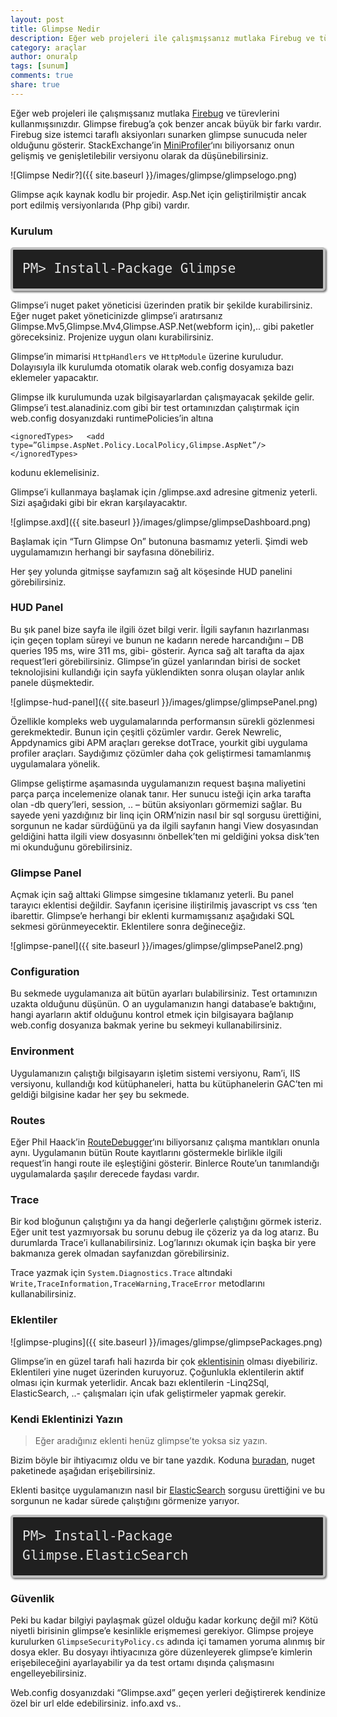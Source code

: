 ```yaml
---
layout: post
title: Glimpse Nedir
description: Eğer web projeleri ile çalışmışsanız mutlaka Firebug ve türevlerini kullanmışsınızdır.
category: araçlar
author: onuralp
tags: [sunum]
comments: true
share: true
---
```

Eğer web projeleri ile çalışmışsanız mutlaka [Firebug](http://getfirebug.com/) ve türevlerini kullanmışsınızdır. Glimpse firebug’a çok benzer ancak büyük bir farkı vardır. Firebug size istemci taraflı aksiyonları sunarken glimpse sunucuda neler olduğunu gösterir. StackExchange’in [MiniProfiler](http://miniprofiler.com/)‘ını biliyorsanız onun gelişmiş ve genişletilebilir versiyonu olarak da düşünebilirsiniz.

![Glimpse Nedir?]({{ site.baseurl }}/images/glimpse/glimpselogo.png)

Glimpse açık kaynak kodlu bir projedir. Asp.Net için geliştirilmiştir ancak port edilmiş versiyonlarıda (Php gibi) vardır.

### Kurulum

<div style="background-color: #202020; border: 4px solid silver; border-radius: 5px; -moz-border-radius: 5px; -webkit-border-radius: 5px; box-shadow: 2px 2px 3px #6e6e6e; color: #e2e2e2; display: block; font: 1.5em 'andale mono', 'lucidaconsole', monospace; line-height: 1.5em; overflow: auto; padding: 15px;">PM> Install-Package Glimpse</div>

Glimpse’i nuget paket yöneticisi üzerinden pratik bir şekilde kurabilirsiniz. Eğer nuget paket yöneticinizde glimpse’i aratırsanız Glimpse.Mv5,Glimpse.Mv4,Glimpse.ASP.Net(webform için),.. gibi paketler göreceksiniz. Projenize uygun olanı kurabilirsiniz.

Glimpse’in mimarisi `HttpHandlers` ve `HttpModule` üzerine kuruludur. Dolayısıyla ilk kurulumda otomatik olarak web.config dosyamıza bazı eklemeler yapacaktır.

Glimpse ilk kurulumunda uzak bilgisayarlardan çalışmayacak şekilde gelir. Glimpse’i test.alanadiniz.com gibi bir test ortamınızdan çalıştırmak için web.config dosyanızdaki runtimePolicies’in altına

`<ignoredTypes>  
 <add type=”Glimpse.AspNet.Policy.LocalPolicy,Glimpse.AspNet”/>  
 </ignoredTypes>`

kodunu eklemelisiniz.

Glimpse’i kullanmaya başlamak için /glimpse.axd adresine gitmeniz yeterli. Sizi aşağıdaki gibi bir ekran karşılayacaktır.

![glimpse.axd]({{ site.baseurl }}/images/glimpse/glimpseDashboard.png)

Başlamak için “Turn Glimpse On” butonuna basmamız yeterli. Şimdi web uygulamamızın herhangi bir sayfasına dönebiliriz.

Her şey yolunda gitmişse sayfamızın sağ alt köşesinde HUD panelini görebilirsiniz.

### HUD Panel

Bu şık panel bize sayfa ile ilgili özet bilgi verir. İlgili sayfanın hazırlanması için geçen toplam süreyi ve bunun ne kadarın nerede harcandığını – DB queries 195 ms, wire 311 ms, gibi- gösterir. Ayrıca sağ alt tarafta da ajax request’leri görebilirsiniz. Glimpse’in güzel yanlarından birisi de socket teknolojisini kullandığı için sayfa yüklendikten sonra oluşan olaylar anlık panele düşmektedir.

![glimpse-hud-panel]({{ site.baseurl }}/images/glimpse/glimpsePanel.png)

Özellikle kompleks web uygulamalarında performansın sürekli gözlenmesi gerekmektedir. Bunun için çeşitli çözümler vardır. Gerek Newrelic, Appdynamics gibi APM araçları gerekse dotTrace, yourkit gibi uygulama profiler araçları. Saydığımız çözümler daha çok geliştirmesi tamamlanmış uygulamalara yönelik.

Glimpse geliştirme aşamasında uygulamanızın request başına maliyetini parça parça incelemenize olanak tanır. Her sunucu isteği için arka tarafta olan -db query’leri, session, .. – bütün aksiyonları görmemizi sağlar. Bu sayede yeni yazdığınız bir linq için ORM’nizin nasıl bir sql sorgusu ürettiğini, sorgunun ne kadar sürdüğünü ya da ilgili sayfanın hangi View dosyasından geldiğini hatta ilgili view dosyasınnı önbellek’ten mi geldiğini yoksa disk’ten mi okunduğunu görebilirsiniz.

### Glimpse Panel

Açmak için sağ alttaki Glimpse simgesine tıklamanız yeterli. Bu panel tarayıcı eklentisi değildir. Sayfanın içerisine iliştirilmiş javascript vs css ‘ten ibarettir. Glimpse’e herhangi bir eklenti kurmamışsanız aşağıdaki SQL sekmesi görünmeyecektir. Eklentilere sonra değineceğiz.

![glimpse-panel]({{ site.baseurl }}/images/glimpse/glimpsePanel2.png)

### Configuration

Bu sekmede uygulamanıza ait bütün ayarları bulabilirsiniz. Test ortamınızın uzakta olduğunu düşünün. O an uygulamanızın hangi database’e baktığını, hangi ayarların aktif olduğunu kontrol etmek için bilgisayara bağlanıp web.config dosyanıza bakmak yerine bu sekmeyi kullanabilirsiniz.

### Environment

Uygulamanızın çalıştığı bilgisayarın işletim sistemi versiyonu, Ram’i, IIS versiyonu, kullandığı kod kütüphaneleri, hatta bu kütüphanelerin GAC’ten mi geldiği bilgisine kadar her şey bu sekmede.

### Routes

Eğer Phil Haack’in [RouteDebugger](https://www.nuget.org/packages/routedebugger/)‘ını biliyorsanız çalışma mantıkları onunla aynı. Uygulamanın bütün Route kayıtlarını göstermekle birlikle ilgili request’in hangi route ile eşleştiğini gösterir. Binlerce Route’un tanımlandığı uygulamalarda şaşılır derecede faydası vardır.

### Trace

Bir kod bloğunun çalıştığını ya da hangi değerlerle çalıştığını görmek isteriz. Eğer unit test yazmıyorsak bu sorunu debug ile çözeriz ya da log atarız. Bu durumlarda Trace’i kullanabilirsiniz. Log’larınızı okumak için başka bir yere bakmanıza gerek olmadan sayfanızdan görebilirsiniz.

Trace yazmak için `System.Diagnostics.Trace` altındaki `Write,TraceInformation,TraceWarning,TraceError` metodlarını kullanabilirsiniz.

### Eklentiler

![glimpse-plugins]({{ site.baseurl }}/images/glimpse/glimpsePackages.png)

Glimpse’in en güzel tarafı hali hazırda bir çok [eklentisinin](http://getglimpse.com/Extensions/) olması diyebiliriz. Eklentileri yine nuget üzerinden kuruyoruz. Çoğunlukla eklentilerin aktif olması için kurmak yeterlidir. Ancak bazı eklentilerin -Linq2Sql, ElasticSearch, ..- çalışmaları için ufak geliştirmeler yapmak gerekir.

### Kendi Eklentinizi Yazın

> Eğer aradığınız eklenti henüz glimpse’te yoksa siz yazın.

Bizim böyle bir ihtiyacımız oldu ve bir tane yazdık. Koduna [buradan](https://github.com/onuralp/Glimpse.ElasticSearch), nuget paketinede aşağıdan erişebilirsiniz.

Eklenti basitçe uygulamanızın nasıl bir [ElasticSearch](http://www.elasticsearch.org/) sorgusu ürettiğini ve bu sorgunun ne kadar sürede çalıştığını görmenize yarıyor.

<div style="background-color: #202020; border: 4px solid silver; border-radius: 5px; -moz-border-radius: 5px; -webkit-border-radius: 5px; box-shadow: 2px 2px 3px #6e6e6e; color: #e2e2e2; display: block; font: 1.5em 'andale mono', 'lucidaconsole', monospace; line-height: 1.5em; overflow: auto; padding: 15px;">PM> Install-Package Glimpse.ElasticSearch</div>

### Güvenlik

Peki bu kadar bilgiyi paylaşmak güzel olduğu kadar korkunç değil mi? Kötü niyetli birisinin glimpse’e kesinlikle erişmemesi gerekiyor. Glimpse projeye kurulurken `GlimpseSecurityPolicy.cs` adında içi tamamen yoruma alınmış bir dosya ekler. Bu dosyayı ihtiyacınıza göre düzenleyerek glimpse’e kimlerin erişebileceğini ayarlayabilir ya da test ortamı dışında çalışmasını engelleyebilirsiniz.

Web.config dosyanızdaki “Glimpse.axd” geçen yerleri değiştirerek kendinize özel bir url elde edebilirsiniz. info.axd vs..
